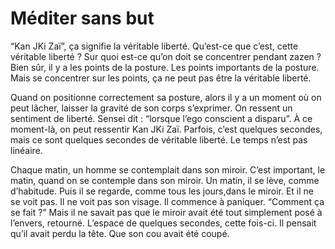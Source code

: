 # Méditer sans but

“Kan JKi Zaï”, ça signifie la véritable liberté. Qu’est-ce que c’est, cette véritable liberté ? Sur quoi est-ce qu’on doit se concentrer pendant zazen ? Bien sûr, il y a les points de la posture. Les points importants de la posture. Mais se concentrer sur les points, ça ne peut pas être la véritable liberté.

Quand on positionne correctement sa posture, alors il y a un moment où on peut lâcher, laisser la gravité de son corps s’exprimer. On ressent un sentiment de liberté. Sensei dit : “lorsque l’ego conscient a disparu”. À ce moment-là, on peut ressentir Kan JKi Zaï. Parfois, c’est quelques secondes, mais ce sont quelques secondes de véritable liberté. Le temps n’est pas linéaire.

Chaque matin, un homme se contemplait dans son miroir. C’est important, le matin, quand on se contemple dans son miroir. Un matin, il se lève, comme d’habitude. Puis il se regarde, comme tous les jours,dans le miroir. Et il ne se voit pas. Il ne voit pas son visage. Il commence à paniquer. “Comment ça se fait ?” Mais il ne savait pas que le miroir avait été tout simplement posé à l’envers, retourné. L’espace de quelques secondes, cette fois-ci. Il pensait qu’il avait perdu la tête. Que son cou avait été coupé.
